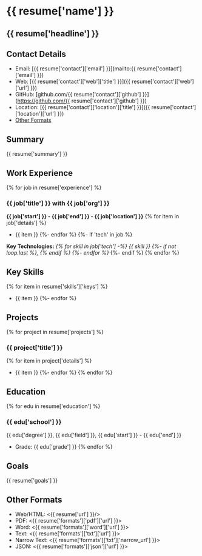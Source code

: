 # {{ resume['name'] }}

## {{ resume['headline'] }}

## Contact Details

* Email: [{{ resume['contact']['email'] }}](mailto:{{ resume['contact']['email'] }})
* Web: [{{ resume['contact']['web']['title'] }}]({{ resume['contact']['web']['url'] }})
* GitHub: [github.com/{{ resume['contact']['github'] }}](https://github.com/{{ resume['contact']['github'] }})
* Location: [{{ resume['contact']['location']['title'] }}]({{ resume['contact']['location']['url'] }})
* [Other Formats](#other-formats)

## Summary

{{ resume['summary'] }}


## Work Experience
{% for job in resume['experience'] %}
### {{ job['title'] }} with {{ job['org'] }}

**{{ job['start'] }} - {{ job['end'] }} - {{ job['location'] }}**
{% for item in job['details'] %}
* {{ item }}
{%- endfor %}
{%- if 'tech' in job %}

**Key Technologies:** 
_{% for skill in job['tech'] -%}
{{ skill }}
{%- if not loop.last %}, {% endif %}
{%- endfor %}_
{%- endif %}
{% endfor %}

## Key Skills
{% for item in resume['skills']['keys'] %}
* {{ item }}
{%- endfor %}


## Projects
{% for project in resume['projects'] %}
### {{ project['title'] }}
{% for item in project['details'] %}
* {{ item }}
{%- endfor %}
{% endfor %}

## Education
{% for edu in resume['education'] %}
### {{ edu['school'] }}

{{ edu['degree'] }}, {{ edu['field'] }},
{{ edu['start'] }} - {{ edu['end'] }}

* Grade: {{ edu['grade'] }}
{% endfor %}


## Goals

{{ resume['goals'] }}


## Other Formats

* Web/HTML: <{{ resume['url'] }}/>
* PDF: <{{ resume['formats']['pdf']['url'] }}>
* Word: <{{ resume['formats']['word']['url'] }}>
* Text: <{{ resume['formats']['txt']['url'] }}>
* Narrow Text: <{{ resume['formats']['txt']['narrow_url'] }}>
* JSON: <{{ resume['formats']['json']['url'] }}>

